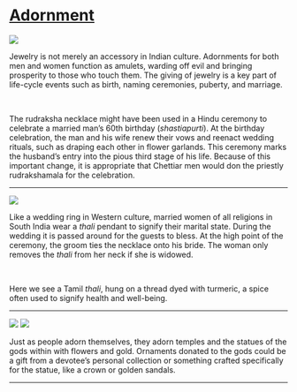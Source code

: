 # [Adornment](http://artsmia.github.io/griot/#/stories/573)

![](http://cdn.dx.artsmia.org/thumbs/tn_mia_29516a.jpg)

Jewelry is not merely an accessory in Indian culture. Adornments for both men and women function as amulets, warding off evil and bringing prosperity to those who touch them. The giving of jewelry is a key part of life-cycle events such as birth, naming ceremonies, puberty, and marriage.

 

The rudraksha necklace might have been used in a Hindu ceremony to celebrate a married man’s 60th birthday (*shastiapurti*). At the birthday celebration, the man and his wife renew their vows and reenact wedding rituals, such as draping each other in flower garlands. This ceremony marks the husband’s entry into the pious third stage of his life. Because of this important change, it is appropriate that Chettiar men would don the priestly rudrakshamala for the celebration. 

---

![](http://cdn.dx.artsmia.org/thumbs/tn_2014_TDX_MIAArtStories_083.jpg)

Like a wedding ring in Western culture, married women of all religions in South India wear a *thali* pendant to signify their marital state. During the wedding it is passed around for the guests to bless. At the high point of the ceremony, the groom ties the necklace onto his bride. The woman only removes the *thali* from her neck if she is widowed.

 

Here we see a Tamil *thali*, hung on a thread dyed with turmeric, a spice often used to signify health and well-being.

---

![](http://cdn.dx.artsmia.org/thumbs/tn_2014_TDX_MIAArtStories_095.jpg)
![](http://cdn.dx.artsmia.org/thumbs/tn_null.jpg)

Just as people adorn themselves, they adorn temples and the statues of the gods within with flowers and gold. Ornaments donated to the gods could be a gift from a devotee’s personal collection or something crafted specifically for the statue, like a crown or golden sandals.

---
